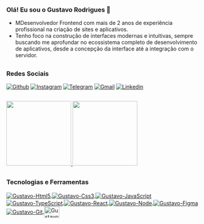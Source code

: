 ### Olá! Eu sou o Gustavo Rodrigues 👋
  
<ul>
  <li>MDesenvolvedor Frontend com mais de 2 anos de experiência profissional na criação de sites e aplicativos.</li>
  <li>Tenho foco na construção de interfaces modernas e intuitivas, sempre buscando me aprofundar no ecossistema completo de desenvolvimento de aplicativos, desde a concepção da interface até a integração com o servidor.</li>
</ul>

##
### Redes Sociais
[![Github](https://img.shields.io/badge/GitHub-100000?style=for-the-badge&logo=github&logoColor=white)](https://github.com/GustavoRodrigue-s)
[![Instagram](https://img.shields.io/badge/Instagram-E4405F?style=for-the-badge&logo=instagram&logoColor=white)](https://www.instagram.com/gustavo.rodrigue_s/)
[![Telegram](https://img.shields.io/badge/Telegram-2CA5E0?style=for-the-badge&logo=telegram&logoColor=white)](https://t.me/GustavoRodriguesF)
[![Gmail](https://img.shields.io/badge/Gmail-D14836?style=for-the-badge&logo=gmail&logoColor=white)](mailto:gustavo.fabiano.2010@hotmail.com)
[![Linkedin](https://img.shields.io/badge/LinkedIn-0077B5?style=for-the-badge&logo=linkedin&logoColor=white)](https://www.linkedin.com/in/gustavo-rodrigues-fabiano-768589208/)
  
##

<div>
  <a href="https://github.com/GustavoRodrigue-s/">
    <img height="170em" src="https://github-readme-stats.vercel.app/api/top-langs/?username=GustavoRodrigue-s&layout=compact&langs_count=16&theme=dracula&card_width=250">
    <img height="170em" src="https://github-readme-stats.vercel.app/api?username=GustavoRodrigue-s&show_icons=true&theme=dracula">
  </a>
</div>
 
##
### Tecnologias e Ferramentas
<div style="display: inline-block">
    <a href="https://github.com/GustavoRodrigue-s/">
      <img align="center" alt="Gustavo-Html5" src="https://img.shields.io/badge/HTML5-E34F26?style=for-the-badge&logo=html5&logoColor=white" />
      <img align="center" alt="Gustavo-Css3" src="https://img.shields.io/badge/CSS3-1572B6?style=for-the-badge&logo=css3&logoColor=white" />
      <img align="center" alt="Gustavo-JavaScript" src="https://img.shields.io/badge/JavaScript-F7DF1E?style=for-the-badge&logo=javascript&logoColor=black" />
      <img align="center" alt="Gustavo-TypeScript" src="https://img.shields.io/badge/TypeScript-007acc?style=for-the-badge&logo=typescript&logoColor=white" />
      <img align="center" alt="Gustavo-React" src="https://img.shields.io/badge/React.js-405D84?style=for-the-badge&logo=react&logoColor=61AFB" />
      <img align="center" alt="Gustavo-Node" src="https://img.shields.io/badge/Node.js-43853D?style=for-the-badge&logo=node.js&logoColor=white" />
      <img align="center" alt="Gustavo-Figma" src="https://img.shields.io/badge/Figma-7061ED?style=for-the-badge&logo=figma&logoColor=white" />
      <img align="center" alt="Gustavo-Git" src="https://img.shields.io/badge/GIT-E44C30?style=for-the-badge&logo=git&logoColor=white" />
      <img align="center" width="40" height="30" alt="Gustavo-Npm" src="https://cdn.jsdelivr.net/gh/devicons/devicon/icons/npm/npm-original-wordmark.svg" />
    </a>
</div>

##
